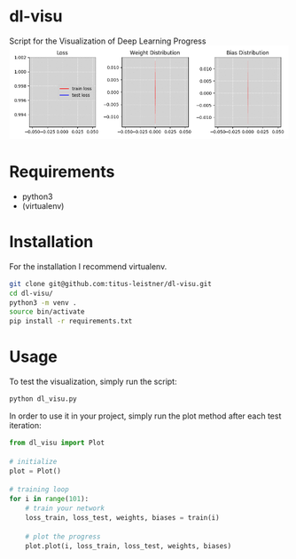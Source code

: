 # dl-visu
Script for the Visualization of Deep Learning Progress
![preview](https://github.com/titus-leistner/dl-visu/blob/master/dl_vis.gif)

# Requirements
* python3
* (virtualenv)

# Installation
For the installation I recommend virtualenv.
```sh
git clone git@github.com:titus-leistner/dl-visu.git
cd dl-visu/
python3 -m venv .
source bin/activate
pip install -r requirements.txt
```

# Usage
To test the visualization, simply run the script:
```sh
python dl_visu.py
```

In order to use it in your project, simply run the plot method after each test iteration:
```python
from dl_visu import Plot

# initialize
plot = Plot()

# training loop
for i in range(101):
    # train your network
    loss_train, loss_test, weights, biases = train(i)

    # plot the progress
    plot.plot(i, loss_train, loss_test, weights, biases)
```
